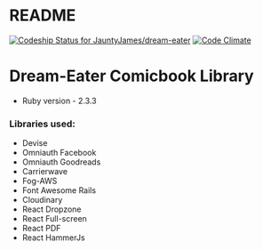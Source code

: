# README
[ ![Codeship Status for JauntyJames/dream-eater](https://app.codeship.com/projects/ec91e9b0-e5d4-0135-17f2-2ec73a7d7c76/status?branch=master)](https://app.codeship.com/projects/268982)
[![Code Climate](https://codeclimate.com/github/JauntyJames/dream-eater/badges/gpa.svg)](https://codeclimate.com/github/JauntyJames/dream-eater)

# Dream-Eater Comicbook Library



* Ruby version - 2.3.3

### Libraries used:
* Devise
* Omniauth Facebook
* Omniauth Goodreads
* Carrierwave
* Fog-AWS
* Font Awesome Rails
* Cloudinary
* React Dropzone
* React Full-screen
* React PDF
* React HammerJs
